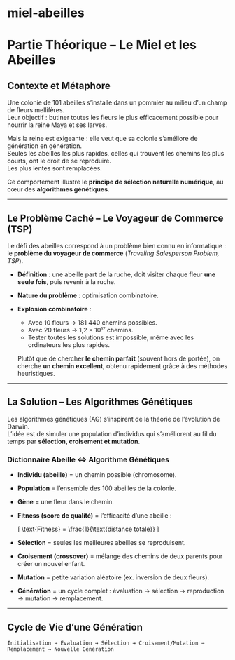 # miel-abeilles

#  Partie Théorique – Le Miel et les Abeilles

##  Contexte et Métaphore
Une colonie de 101 abeilles s’installe dans un pommier au milieu d’un champ de fleurs mellifères.  
Leur objectif : butiner toutes les fleurs le plus efficacement possible pour nourrir la reine Maya et ses larves.  

Mais la reine est exigeante : elle veut que sa colonie s’améliore de génération en génération.  
Seules les abeilles les plus rapides, celles qui trouvent les chemins les plus courts, ont le droit de se reproduire.  
Les plus lentes sont remplacées.  

Ce comportement illustre le **principe de sélection naturelle numérique**, au cœur des **algorithmes génétiques**.  

---

##   Le Problème Caché – Le Voyageur de Commerce (TSP)
Le défi des abeilles correspond à un problème bien connu en informatique : le **problème du voyageur de commerce** (*Traveling Salesperson Problem, TSP*).  

- **Définition** : une abeille part de la ruche, doit visiter chaque fleur **une seule fois**, puis revenir à la ruche.  
- **Nature du problème** : optimisation combinatoire.  
- **Explosion combinatoire** :  
  - Avec 10 fleurs → 181 440 chemins possibles.  
  - Avec 20 fleurs → 1,2 × 10¹⁷ chemins.  
  - Tester toutes les solutions est impossible, même avec les ordinateurs les plus rapides.  

  Plutôt que de chercher **le chemin parfait** (souvent hors de portée), on cherche **un chemin excellent**, obtenu rapidement grâce à des méthodes heuristiques.  

---

## La Solution – Les Algorithmes Génétiques
Les algorithmes génétiques (AG) s’inspirent de la théorie de l’évolution de Darwin.  
L’idée est de simuler une population d’individus qui s’améliorent au fil du temps par **sélection, croisement et mutation**.  

### Dictionnaire Abeille ⇔ Algorithme Génétiques
- **Individu (abeille)** = un chemin possible (chromosome).  
- **Population** = l’ensemble des 100 abeilles de la colonie.  
- **Gène** = une fleur dans le chemin.  
- **Fitness (score de qualité)** = l’efficacité d’une abeille :  

  \[
  \text{Fitness} = \frac{1}{\text{distance totale}}
  \]

- **Sélection** = seules les meilleures abeilles se reproduisent.  
- **Croisement (crossover)** = mélange des chemins de deux parents pour créer un nouvel enfant.  
- **Mutation** = petite variation aléatoire (ex. inversion de deux fleurs).  
- **Génération** = un cycle complet : évaluation → sélection → reproduction → mutation → remplacement.  

---

##  Cycle de Vie d’une Génération
```ascii
Initialisation → Évaluation → Sélection → Croisement/Mutation → Remplacement → Nouvelle Génération
